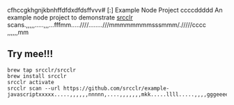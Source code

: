 cfhccgkhgnjkbnhffdfdxdfdsffvvv# [:] Example Node Project
ccccddddd
An example node project to demonstrate [srcclr](https://www.srcclr.com) scans.,,,,,.....,,,...fffmm.....////........///mmmmmmmmsssmmm/./////cccc
,,,,,,mm
## Try mee!!!

```````lllllllllll
brew tap srcclr/srcclr
brew install srcclr
srcclr activate
srcclr scan --url https://github.com/srcclr/example-javascriptxxxxx.....,,,,,,nnnnn,....,,,,,,,mkk.....llll.....,,,,gggeeeeqqqq

